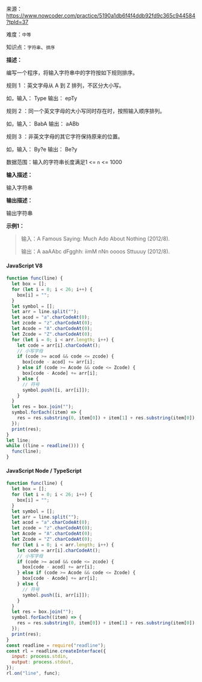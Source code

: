 来源：<https://www.nowcoder.com/practice/5190a1db6f4f4ddb92fd9c365c944584?tpId=37>

难度：`中等`

知识点：`字符串`、`排序`

**描述：**

编写一个程序，将输入字符串中的字符按如下规则排序。

规则 1 ：英文字母从 A 到 Z 排列，不区分大小写。

如，输入： Type 输出： epTy

规则 2 ：同一个英文字母的大小写同时存在时，按照输入顺序排列。

如，输入： BabA 输出： aABb

规则 3 ：非英文字母的其它字符保持原来的位置。

如，输入： By?e 输出： Be?y

数据范围：输入的字符串长度满足1 <= `n` <= 1000

**输入描述：**

输入字符串

**输出描述：**

输出字符串

**示例1：**

> 输入：A Famous Saying: Much Ado About Nothing (2012/8).
>
> 输出：A aaAAbc dFgghh: iimM nNn oooos Sttuuuy (2012/8).

<!-- tabs:start -->

#### **JavaScript V8**

```javascript
function func(line) {
  let box = [];
  for (let i = 0; i < 26; i++) {
    box[i] = "";
  }
  let symbol = [];
  let arr = line.split("");
  let acod = "a".charCodeAt(0);
  let zcode = "z".charCodeAt(0);
  let Acode = "A".charCodeAt(0);
  let Zcode = "Z".charCodeAt(0);
  for (let i = 0; i < arr.length; i++) {
    let code = arr[i].charCodeAt();
    // 小写字母
    if (code >= acod && code <= zcode) {
      box[code - acod] += arr[i];
    } else if (code >= Acode && code <= Zcode) {
      box[code - Acode] += arr[i];
    } else {
      // 符号
      symbol.push([i, arr[i]]);
    }
  }
  let res = box.join("");
  symbol.forEach((item) => {
    res = res.substring(0, item[0]) + item[1] + res.substring(item[0]);
  });
  print(res);
}
let line;
while ((line = readline())) {
  func(line);
}
```

#### **JavaScript Node / TypeScript**

```javascript
function func(line) {
  let box = [];
  for (let i = 0; i < 26; i++) {
    box[i] = "";
  }
  let symbol = [];
  let arr = line.split("");
  let acod = "a".charCodeAt(0);
  let zcode = "z".charCodeAt(0);
  let Acode = "A".charCodeAt(0);
  let Zcode = "Z".charCodeAt(0);
  for (let i = 0; i < arr.length; i++) {
    let code = arr[i].charCodeAt();
    // 小写字母
    if (code >= acod && code <= zcode) {
      box[code - acod] += arr[i];
    } else if (code >= Acode && code <= Zcode) {
      box[code - Acode] += arr[i];
    } else {
      // 符号
      symbol.push([i, arr[i]]);
    }
  }
  let res = box.join("");
  symbol.forEach((item) => {
    res = res.substring(0, item[0]) + item[1] + res.substring(item[0]);
  });
  print(res);
}
const readline = require("readline");
const rl = readline.createInterface({
  input: process.stdin,
  output: process.stdout,
});
rl.on("line", func);
```

<!-- tabs:end -->
